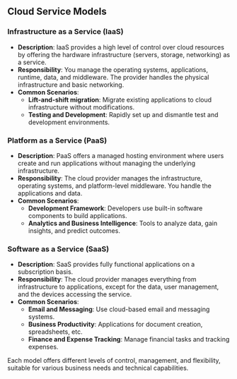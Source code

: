 ## Cloud Service Models

### Infrastructure as a Service (IaaS)

- **Description**: IaaS provides a high level of control over cloud resources by offering the hardware infrastructure (servers, storage, networking) as a service.
- **Responsibility**: You manage the operating systems, applications, runtime, data, and middleware. The provider handles the physical infrastructure and basic networking.
- **Common Scenarios**:
  - **Lift-and-shift migration**: Migrate existing applications to cloud infrastructure without modifications.
  - **Testing and Development**: Rapidly set up and dismantle test and development environments.

### Platform as a Service (PaaS)

- **Description**: PaaS offers a managed hosting environment where users create and run applications without managing the underlying infrastructure.
- **Responsibility**: The cloud provider manages the infrastructure, operating systems, and platform-level middleware. You handle the applications and data.
- **Common Scenarios**:
  - **Development Framework**: Developers use built-in software components to build applications.
  - **Analytics and Business Intelligence**: Tools to analyze data, gain insights, and predict outcomes.

### Software as a Service (SaaS)

- **Description**: SaaS provides fully functional applications on a subscription basis.
- **Responsibility**: The cloud provider manages everything from infrastructure to applications, except for the data, user management, and the devices accessing the service.
- **Common Scenarios**:
  - **Email and Messaging**: Use cloud-based email and messaging systems.
  - **Business Productivity**: Applications for document creation, spreadsheets, etc.
  - **Finance and Expense Tracking**: Manage financial tasks and tracking expenses.

Each model offers different levels of control, management, and flexibility, suitable for various business needs and technical capabilities.
